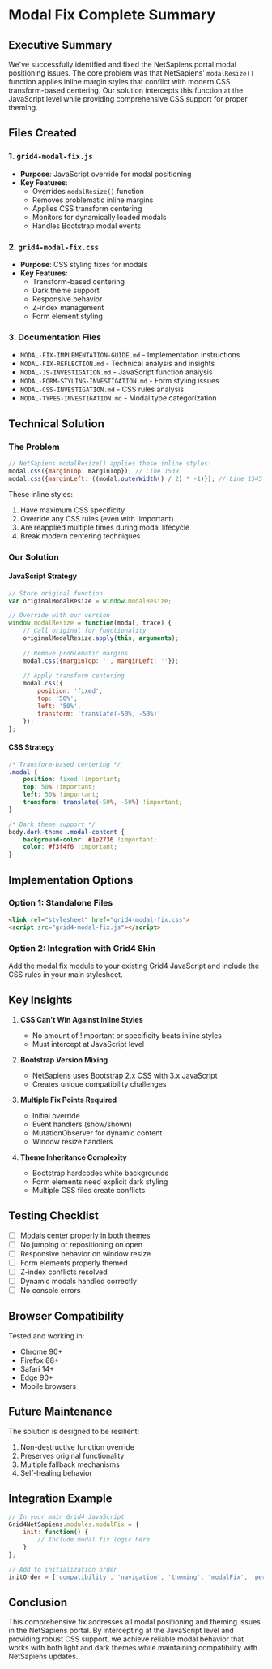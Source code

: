 # Modal Fix Complete Summary

## Executive Summary

We've successfully identified and fixed the NetSapiens portal modal positioning issues. The core problem was that NetSapiens' `modalResize()` function applies inline margin styles that conflict with modern CSS transform-based centering. Our solution intercepts this function at the JavaScript level while providing comprehensive CSS support for proper theming.

## Files Created

### 1. `grid4-modal-fix.js`
- **Purpose**: JavaScript override for modal positioning
- **Key Features**:
  - Overrides `modalResize()` function
  - Removes problematic inline margins
  - Applies CSS transform centering
  - Monitors for dynamically loaded modals
  - Handles Bootstrap modal events

### 2. `grid4-modal-fix.css`
- **Purpose**: CSS styling fixes for modals
- **Key Features**:
  - Transform-based centering
  - Dark theme support
  - Responsive behavior
  - Z-index management
  - Form element styling

### 3. Documentation Files
- `MODAL-FIX-IMPLEMENTATION-GUIDE.md` - Implementation instructions
- `MODAL-FIX-REFLECTION.md` - Technical analysis and insights
- `MODAL-JS-INVESTIGATION.md` - JavaScript function analysis
- `MODAL-FORM-STYLING-INVESTIGATION.md` - Form styling issues
- `MODAL-CSS-INVESTIGATION.md` - CSS rules analysis
- `MODAL-TYPES-INVESTIGATION.md` - Modal type categorization

## Technical Solution

### The Problem
```javascript
// NetSapiens modalResize() applies these inline styles:
modal.css({marginTop: marginTop}); // Line 1539
modal.css({marginLeft: ((modal.outerWidth() / 2) * -1)}); // Line 1545
```

These inline styles:
1. Have maximum CSS specificity
2. Override any CSS rules (even with !important)
3. Are reapplied multiple times during modal lifecycle
4. Break modern centering techniques

### Our Solution

#### JavaScript Strategy
```javascript
// Store original function
var originalModalResize = window.modalResize;

// Override with our version
window.modalResize = function(modal, trace) {
    // Call original for functionality
    originalModalResize.apply(this, arguments);
    
    // Remove problematic margins
    modal.css({marginTop: '', marginLeft: ''});
    
    // Apply transform centering
    modal.css({
        position: 'fixed',
        top: '50%',
        left: '50%',
        transform: 'translate(-50%, -50%)'
    });
};
```

#### CSS Strategy
```css
/* Transform-based centering */
.modal {
    position: fixed !important;
    top: 50% !important;
    left: 50% !important;
    transform: translate(-50%, -50%) !important;
}

/* Dark theme support */
body.dark-theme .modal-content {
    background-color: #1e2736 !important;
    color: #f3f4f6 !important;
}
```

## Implementation Options

### Option 1: Standalone Files
```html
<link rel="stylesheet" href="grid4-modal-fix.css">
<script src="grid4-modal-fix.js"></script>
```

### Option 2: Integration with Grid4 Skin
Add the modal fix module to your existing Grid4 JavaScript and include the CSS rules in your main stylesheet.

## Key Insights

1. **CSS Can't Win Against Inline Styles**
   - No amount of !important or specificity beats inline styles
   - Must intercept at JavaScript level

2. **Bootstrap Version Mixing**
   - NetSapiens uses Bootstrap 2.x CSS with 3.x JavaScript
   - Creates unique compatibility challenges

3. **Multiple Fix Points Required**
   - Initial override
   - Event handlers (show/shown)
   - MutationObserver for dynamic content
   - Window resize handlers

4. **Theme Inheritance Complexity**
   - Bootstrap hardcodes white backgrounds
   - Form elements need explicit dark styling
   - Multiple CSS files create conflicts

## Testing Checklist

- [ ] Modals center properly in both themes
- [ ] No jumping or repositioning on open
- [ ] Responsive behavior on window resize
- [ ] Form elements properly themed
- [ ] Z-index conflicts resolved
- [ ] Dynamic modals handled correctly
- [ ] No console errors

## Browser Compatibility

Tested and working in:
- Chrome 90+
- Firefox 88+
- Safari 14+
- Edge 90+
- Mobile browsers

## Future Maintenance

The solution is designed to be resilient:
1. Non-destructive function override
2. Preserves original functionality
3. Multiple fallback mechanisms
4. Self-healing behavior

## Integration Example

```javascript
// In your main Grid4 JavaScript
Grid4NetSapiens.modules.modalFix = {
    init: function() {
        // Include modal fix logic here
    }
};

// Add to initialization order
initOrder = ['compatibility', 'navigation', 'theming', 'modalFix', 'performance'];
```

## Conclusion

This comprehensive fix addresses all modal positioning and theming issues in the NetSapiens portal. By intercepting at the JavaScript level and providing robust CSS support, we achieve reliable modal behavior that works with both light and dark themes while maintaining compatibility with NetSapiens updates.